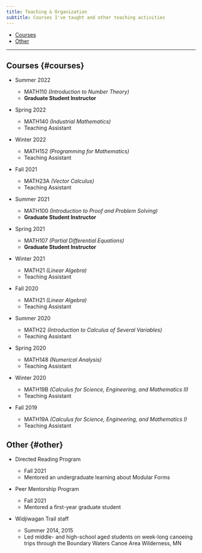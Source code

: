 ```yaml
---
title: Teaching & Organization
subtitle: Courses I've taught and other teaching activities
---
```


- [Courses](#courses)
- [Other](#other)

---

## Courses {#courses}

- Summer 2022    
  - MATH110 *(Introduction to Number Theory)*    
  - **Graduate Student Instructor**  
  
- Spring 2022    
  - MATH140 *(Industrial Mathematics)*    
  - Teaching Assistant
  
- Winter 2022
  - MATH152 *(Programming for Mathematics)*
  - Teaching Assistant
 
- Fall 2021
  - MATH23A *(Vector Calculus)*
  - Teaching Assistant
 
- Summer 2021
  - MATH100 *(Introduction to Proof and Problem Solving)*
  - **Graduate Student Instructor**

- Spring 2021
  - MATH107 *(Partial Differential Equations)*
  - **Graduate Student Instructor**

- Winter 2021
  - MATH21 *(Linear Algebra)*
  - Teaching Assistant

- Fall 2020
  - MATH21 *(Linear Algebra)*
  - Teaching Assistant
 
- Summer 2020
  - MATH22 *(Introduction to Calculus of Several Variables)*
  - Teaching Assistant
 
- Spring 2020
  - MATH148 *(Numerical Analysis)*
  - Teaching Assistant
 
- Winter 2020
  - MATH19B *(Calculus for Science, Engineering, and Mathematics II)*
  - Teaching Assistant

- Fall 2019 
  - MATH19A *(Calculus for Science, Engineering, and Mathematics I)*
  - Teaching Assistant
  
## Other {#other}

- Directed Reading Program
  - Fall 2021
  - Mentored an undergraduate learning about Modular Forms

- Peer Mentorship Program
  - Fall 2021
  - Mentored a first-year graduate student

- Widjiwagan Trail staff
  - Summer 2014, 2015
  - Led middle- and high-school aged students on week-long canoeing trips through the Boundary Waters Canoe Area Wilderness, MN
